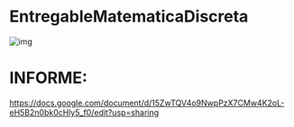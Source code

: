 # EntregableMatematicaDiscreta

![img](https://www.seminolehardrockhollywood.com/-/media/project/shrss/sga/casinos/hard-rock/hollywood/casino/poker/poker-cards-746x420.jpg?rev=993bcc69da874916bb7e9af2713c100e)


# INFORME:

https://docs.google.com/document/d/15ZwTQV4o9NwpPzX7CMw4K2oL-eH5B2n0bk0cHly5_f0/edit?usp=sharing
